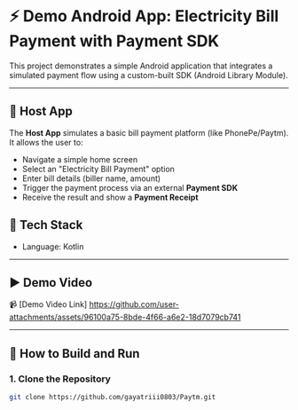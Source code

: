 # ⚡ Demo Android App: Electricity Bill Payment with Payment SDK

This project demonstrates a simple Android application that integrates a simulated payment flow using a custom-built SDK (Android Library Module).

---

## 📱 Host App

The **Host App** simulates a basic bill payment platform (like PhonePe/Paytm). It allows the user to:
- Navigate a simple home screen
- Select an "Electricity Bill Payment" option
- Enter bill details (biller name, amount)
- Trigger the payment process via an external **Payment SDK**
- Receive the result and show a **Payment Receipt**


## 🔧 Tech Stack

- Language: Kotlin

---

## ▶️ Demo Video

📹 [Demo Video Link]
https://github.com/user-attachments/assets/96100a75-8bde-4f66-a6e2-18d7079cb741

---

## 🚀 How to Build and Run

### 1. Clone the Repository

```bash
git clone https://github.com/gayatriii0803/Paytm.git
